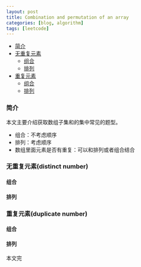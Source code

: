 ```yaml
---
layout: post
title: Combination and permutation of an array
categories: [blog, algorithm]
tags: [leetcode]
---
```


+ [简介](#intro)
+ [无重复元素](#dis)
  + [组合](#dis-c)
  + [排列](#dis-p)
+ [重复元素](#dup)
  + [组合](#dup-c)
  + [排列](#dup-p)


 <a id="intro"></a>

### 简介

本文主要介绍获取数组子集和的集中常见的题型。

+ 组合：不考虑顺序
+ 排列：考虑顺序
+ 数组里面元素是否有重复：可以和排列或者组合结合

<a id="dis"></a>

### 无重复元素(distinct number)

<a id="dis-c"></a>

#### 组合

<a id="dis-p"></a>

#### 排列


<a id="dup"></a>

### 重复元素(duplicate number)


<a id="dup-c"></a>

#### 组合

<a id="dup-p"></a>

#### 排列


本文完
